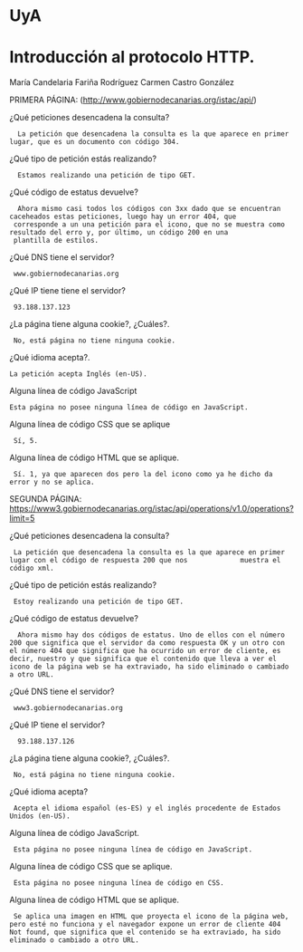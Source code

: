 # UyA

 # Introducción al protocolo HTTP.

   María Candelaria Fariña Rodríguez
   Carmen Castro González

PRIMERA PÁGINA: (http://www.gobiernodecanarias.org/istac/api/)

   ¿Qué peticiones desencadena la consulta?
      
      La petición que desencadena la consulta es la que aparece en primer lugar, que es un documento con código 304.
     
   ¿Qué tipo de petición estás realizando?
   
      Estamos realizando una petición de tipo GET.
   
     
   ¿Qué código de estatus devuelve?
     
      Ahora mismo casi todos los códigos con 3xx dado que se encuentran caceheados estas peticiones, luego hay un error 404, que 
     corresponde a un una petición para el icono, que no se muestra como resultado del erro y, por último, un código 200 en una 
     plantilla de estilos.
     
   ¿Qué DNS tiene el servidor?
    
     www.gobiernodecanarias.org
    
   ¿Qué IP tiene tiene el servidor?
   
     93.188.137.123
     
   ¿La página tiene alguna cookie?, ¿Cuáles?.
     
     No, está página no tiene ninguna cookie.
     
   ¿Qué idioma acepta?.
    
    La petición acepta Inglés (en-US).
    
   Alguna línea de código JavaScript
    
    Esta página no posee ninguna línea de código en JavaScript.
    
   Alguna línea de código CSS que se aplique
   
     Sí, 5.
    
   Alguna línea de código HTML que se aplique.
   
     Sí. 1, ya que aparecen dos pero la del icono como ya he dicho da error y no se aplica.
    
    
 SEGUNDA PÁGINA: https://www3.gobiernodecanarias.org/istac/api/operations/v1.0/operations?limit=5

   ¿Qué peticiones desencadena la consulta?
     
     La petición que desencadena la consulta es la que aparece en primer lugar con el código de respuesta 200 que nos             muestra el código xml.
    
   ¿Qué tipo de petición estás realizando?
    
     Estoy realizando una petición de tipo GET.
    
   ¿Qué código de estatus devuelve?
      
      Ahora mismo hay dos códigos de estatus. Uno de ellos con el número 200 que significa que el servidor da como respuesta OK y un otro con el número 404 que significa que ha ocurrido un error de cliente, es decir, nuestro y que significa que el contenido que lleva a ver el icono de la página web se ha extraviado, ha sido eliminado o cambiado a otro URL.

   ¿Qué DNS tiene el servidor?
    
     www3.gobiernodecanarias.org
    
   ¿Qué IP tiene el servidor?
     
      93.188.137.126 
    
   ¿La página tiene alguna cookie?, ¿Cuáles?. 
   
     No, está página no tiene ninguna cookie.
    
   ¿Qué idioma acepta? 
    
     Acepta el idioma español (es-ES) y el inglés procedente de Estados Unidos (en-US). 
    
   Alguna línea de código JavaScript.
   
     Esta página no posee ninguna línea de código en JavaScript.
    
   Alguna línea de código CSS que se aplique.
     
     Esta página no posee ninguna línea de código en CSS.
    
   Alguna línea de código HTML que se aplique.
     
     Se aplica una imagen en HTML que proyecta el icono de la página web, pero esté no funciona y el navegador expone un error de cliente 404 Not found, que significa que el contenido se ha extraviado, ha sido eliminado o cambiado a otro URL.

